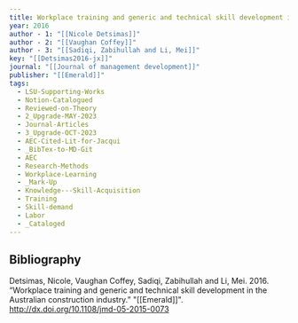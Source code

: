 ```yaml
---
title: Workplace training and generic and technical skill development in the Australian construction industry
year: 2016
author - 1: "[[Nicole Detsimas]]"
author - 2: "[[Vaughan Coffey]]"
author - 3: "[[Sadiqi, Zabihullah and Li, Mei]]"
key: "[[Detsimas2016-jx]]"
journal: "[[Journal of management development]]"
publisher: "[[Emerald]]"
tags:
  - LSU-Supporting-Works
  - Notion-Catalogued
  - Reviewed-on-Theory
  - 2_Upgrade-MAY-2023
  - Journal-Articles
  - 3_Upgrade-OCT-2023
  - AEC-Cited-Lit-for-Jacqui
  - _BibTex-to-MD-Git
  - AEC
  - Research-Methods
  - Workplace-Learning
  - _Mark-Up
  - Knowledge---Skill-Acquisition
  - Training
  - Skill-demand
  - Labor
  - _Cataloged
---
```


## Bibliography
Detsimas, Nicole, Vaughan Coffey, Sadiqi, Zabihullah and Li, Mei. 2016. “Workplace training and generic and technical skill development in the Australian construction industry.” "[[Emerald]]". http://dx.doi.org/10.1108/jmd-05-2015-0073